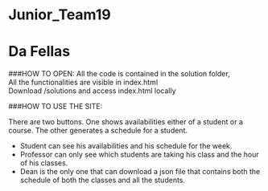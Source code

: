# Junior_Team19
# Da Fellas

###HOW TO OPEN:
All the code is contained in the solution folder,  
All the functionalities are visible in index.html  
Download /solutions and access index.html locally


###HOW TO USE THE SITE:

There are two buttons. One shows availabilities either of a student or a course. The other generates a schedule for a student.

-  Student can see his availabilities and his schedule for the week.
-  Professor can only see which students are taking his class and the hour of his classes.
-  Dean is the only one that can download a json file that contains both the schedule of both the classes and all the students.


